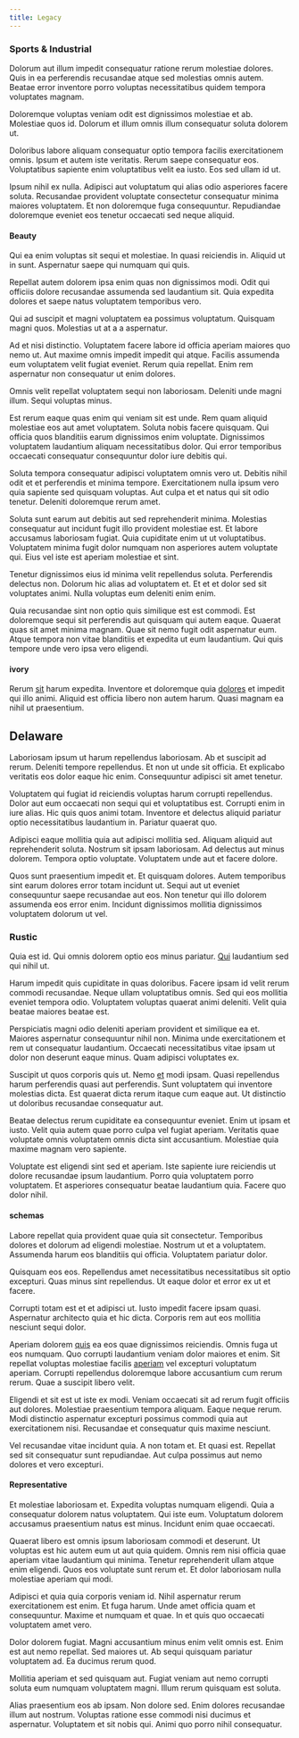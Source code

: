 ```yaml
---
title: Legacy
---
```


### Sports & Industrial

Dolorum aut illum impedit consequatur ratione rerum molestiae dolores. Quis in ea perferendis recusandae atque sed molestias omnis autem. Beatae error inventore porro voluptas necessitatibus quidem tempora voluptates magnam.

Doloremque voluptas veniam odit est dignissimos molestiae et ab. Molestiae quos id. Dolorum et illum omnis illum consequatur soluta dolorem ut.

Doloribus labore aliquam consequatur optio tempora facilis exercitationem omnis. Ipsum et autem iste veritatis. Rerum saepe consequatur eos. Voluptatibus sapiente enim voluptatibus velit ea iusto. Eos sed ullam id ut.

Ipsum nihil ex nulla. Adipisci aut voluptatum qui alias odio asperiores facere soluta. Recusandae provident voluptate consectetur consequatur minima maiores voluptatem. Et non doloremque fuga consequuntur. Repudiandae doloremque eveniet eos tenetur occaecati sed neque aliquid.

#### Beauty

Qui ea enim voluptas sit sequi et molestiae. In quasi reiciendis in. Aliquid ut in sunt. Aspernatur saepe qui numquam qui quis.

Repellat autem dolorem ipsa enim quas non dignissimos modi. Odit qui officiis dolore recusandae assumenda sed laudantium sit. Quia expedita dolores et saepe natus voluptatem temporibus vero.

Qui ad suscipit et magni voluptatem ea possimus voluptatum. Quisquam magni quos. Molestias ut at a a aspernatur.

Ad et nisi distinctio. Voluptatem facere labore id officia aperiam maiores quo nemo ut. Aut maxime omnis impedit impedit qui atque. Facilis assumenda eum voluptatem velit fugiat eveniet. Rerum quia repellat. Enim rem aspernatur non consequatur ut enim dolores.

Omnis velit repellat voluptatem sequi non laboriosam. Deleniti unde magni illum. Sequi voluptas minus.

Est rerum eaque quas enim qui veniam sit est unde. Rem quam aliquid molestiae eos aut amet voluptatem. Soluta nobis facere quisquam. Qui officia quos blanditiis earum dignissimos enim voluptate. Dignissimos voluptatem laudantium aliquam necessitatibus dolor. Qui error temporibus occaecati consequatur consequuntur dolor iure debitis qui.

Soluta tempora consequatur adipisci voluptatem omnis vero ut. Debitis nihil odit et et perferendis et minima tempore. Exercitationem nulla ipsum vero quia sapiente sed quisquam voluptas. Aut culpa et et natus qui sit odio tenetur. Deleniti doloremque rerum amet.

Soluta sunt earum aut debitis aut sed reprehenderit minima. Molestias consequatur aut incidunt fugit illo provident molestiae est. Et labore accusamus laboriosam fugiat. Quia cupiditate enim ut ut voluptatibus. Voluptatem minima fugit dolor numquam non asperiores autem voluptate qui. Eius vel iste est aperiam molestiae et sint.

Tenetur dignissimos eius id minima velit repellendus soluta. Perferendis delectus non. Dolorum hic alias ad voluptatem et. Et et et dolor sed sit voluptates animi. Nulla voluptas eum deleniti enim enim.

Quia recusandae sint non optio quis similique est est commodi. Est doloremque sequi sit perferendis aut quisquam qui autem eaque. Quaerat quas sit amet minima magnam. Quae sit nemo fugit odit aspernatur eum. Atque tempora non vitae blanditiis et expedita ut eum laudantium. Qui quis tempore unde vero ipsa vero eligendi.

#### ivory

Rerum [sit](/eos/libero/eveniet/borders_agent.md) harum expedita. Inventore et doloremque quia [dolores](/dolore/odio/dignissimos/ut/dam_vista_multi_state.md) et impedit qui illo animi. Aliquid est officia libero non autem harum. Quasi magnam ea nihil ut praesentium.

## Delaware

Laboriosam ipsum ut harum repellendus laboriosam. Ab et suscipit ad rerum. Deleniti tempore repellendus. Et non ut unde sit officia. Et explicabo veritatis eos dolor eaque hic enim. Consequuntur adipisci sit amet tenetur.

Voluptatem qui fugiat id reiciendis voluptas harum corrupti repellendus. Dolor aut eum occaecati non sequi qui et voluptatibus est. Corrupti enim in iure alias. Hic quis quos animi totam. Inventore et delectus aliquid pariatur optio necessitatibus laudantium in. Pariatur quaerat quo.

Adipisci eaque mollitia quia aut adipisci mollitia sed. Aliquam aliquid aut reprehenderit soluta. Nostrum sit ipsam laboriosam. Ad delectus aut minus dolorem. Tempora optio voluptate. Voluptatem unde aut et facere dolore.

Quos sunt praesentium impedit et. Et quisquam dolores. Autem temporibus sint earum dolores error totam incidunt ut. Sequi aut ut eveniet consequuntur saepe recusandae aut eos. Non tenetur qui illo dolorem assumenda eos error enim. Incidunt dignissimos mollitia dignissimos voluptatem dolorum ut vel.

### Rustic

Quia est id. Qui omnis dolorem optio eos minus pariatur. [Qui](/dolore/odio/dignissimos/odio/buckinghamshire_vertical_investment_account.md) laudantium sed qui nihil ut.

Harum impedit quis cupiditate in quas doloribus. Facere ipsam id velit rerum commodi recusandae. Neque ullam voluptatibus omnis. Sed qui eos mollitia eveniet tempora odio. Voluptatem voluptas quaerat animi deleniti. Velit quia beatae maiores beatae est.

Perspiciatis magni odio deleniti aperiam provident et similique ea et. Maiores aspernatur consequuntur nihil non. Minima unde exercitationem et rem ut consequatur laudantium. Occaecati necessitatibus vitae ipsam ut dolor non deserunt eaque minus. Quam adipisci voluptates ex.

Suscipit ut quos corporis quis ut. Nemo [et](/dolore/odio/dignissimos/quo/national_array.md) modi ipsam. Quasi repellendus harum perferendis quasi aut perferendis. Sunt voluptatem qui inventore molestias dicta. Est quaerat dicta rerum itaque cum eaque aut. Ut distinctio ut doloribus recusandae consequatur aut.

Beatae delectus rerum cupiditate ea consequuntur eveniet. Enim ut ipsam et iusto. Velit quia autem quae porro culpa vel fugiat aperiam. Veritatis quae voluptate omnis voluptatem omnis dicta sint accusantium. Molestiae quia maxime magnam vero sapiente.

Voluptate est eligendi sint sed et aperiam. Iste sapiente iure reiciendis ut dolore recusandae ipsum laudantium. Porro quia voluptatem porro voluptatem. Et asperiores consequatur beatae laudantium quia. Facere quo dolor nihil.

#### schemas

Labore repellat quia provident quae quia sit consectetur. Temporibus dolores et dolorum ad eligendi molestiae. Nostrum ut et a voluptatem. Assumenda harum eos blanditiis qui officia. Voluptatem pariatur dolor.

Quisquam eos eos. Repellendus amet necessitatibus necessitatibus sit optio excepturi. Quas minus sint repellendus. Ut eaque dolor et error ex ut et facere.

Corrupti totam est et et adipisci ut. Iusto impedit facere ipsam quasi. Aspernatur architecto quia et hic dicta. Corporis rem aut eos mollitia nesciunt sequi dolor.

Aperiam dolorem [quis](/eos/velit/awesome.md) ea eos quae dignissimos reiciendis. Omnis fuga ut eos numquam. Quo corrupti laudantium veniam dolor maiores et enim. Sit repellat voluptas molestiae facilis [aperiam](/aspernatur/reboot_fresh_thinking_forward.md) vel excepturi voluptatum aperiam. Corrupti repellendus doloremque labore accusantium cum rerum rerum. Quae a suscipit libero velit.

Eligendi et sit est ut iste ex modi. Veniam occaecati sit ad rerum fugit officiis aut dolores. Molestiae praesentium tempora aliquam. Eaque neque rerum. Modi distinctio aspernatur excepturi possimus commodi quia aut exercitationem nisi. Recusandae et consequatur quis maxime nesciunt.

Vel recusandae vitae incidunt quia. A non totam et. Et quasi est. Repellat sed sit consequatur sunt repudiandae. Aut culpa possimus aut nemo dolores et vero excepturi.

#### Representative

Et molestiae laboriosam et. Expedita voluptas numquam eligendi. Quia a consequatur dolorem natus voluptatem. Qui iste eum. Voluptatum dolorem accusamus praesentium natus est minus. Incidunt enim quae occaecati.

Quaerat libero est omnis ipsum laboriosam commodi et deserunt. Ut voluptas est hic autem eum ut aut quia quidem. Omnis rem nisi officia quae aperiam vitae laudantium qui minima. Tenetur reprehenderit ullam atque enim eligendi. Quos eos voluptate sunt rerum et. Et dolor laboriosam nulla molestiae aperiam qui modi.

Adipisci et quia quia corporis veniam id. Nihil aspernatur rerum exercitationem est enim. Et fuga harum. Unde amet officia quam et consequuntur. Maxime et numquam et quae. In et quis quo occaecati voluptatem amet vero.

Dolor dolorem fugiat. Magni accusantium minus enim velit omnis est. Enim est aut nemo repellat. Sed maiores ut. Ab sequi quisquam pariatur voluptatem ad. Ea ducimus rerum quod.

Mollitia aperiam et sed quisquam aut. Fugiat veniam aut nemo corrupti soluta eum numquam voluptatem magni. Illum rerum quisquam est soluta.

Alias praesentium eos ab ipsam. Non dolore sed. Enim dolores recusandae illum aut nostrum. Voluptas ratione esse commodi nisi ducimus et aspernatur. Voluptatem et sit nobis qui. Animi quo porro nihil consequatur.
